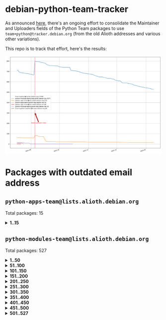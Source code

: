 # debian-python-team-tracker



As announced [here](https://lists.debian.org/debian-python/2021/08/msg00006.html), there's an ongoing effort to consolidate the Maintainer and Uploaders fields of the Python Team packages to use `team+python@tracker.debian.org` (from the old Alioth addresses and various other variations).



This repo is to track that effort, here's the results:



![Python team emails](images/python_team_emails.svg)


# Packages with outdated email address

## `python-apps-team@lists.alioth.debian.org`
Total packages: 15
<details>
<summary><b>1..15</b></summary>


| # | Package | Version |
| --- | --- | --- |
| 1 | [ctop](https://tracker.debian.org/ctop) | 1.0.0-2.1 |
| 2 | [db2twitter](https://tracker.debian.org/db2twitter) | 0.6-1.1 |
| 3 | [dodgy](https://tracker.debian.org/dodgy) | 0.1.9-3 |
| 4 | [etm](https://tracker.debian.org/etm) | 3.2.30-1.1 |
| 5 | [firmware-microbit-micropython](https://tracker.debian.org/firmware-microbit-micropython) | 1.0.1-2 |
| 6 | [freealchemist](https://tracker.debian.org/freealchemist) | 0.5-1.1 |
| 7 | [kanboard-cli](https://tracker.debian.org/kanboard-cli) | 0.0.2-1.1 |
| 8 | [lightyears](https://tracker.debian.org/lightyears) | 1.4-2 |
| 9 | [pipenv](https://tracker.debian.org/pipenv) | 11.9.0-1.1 |
| 10 | [prospector](https://tracker.debian.org/prospector) | 1.1.7-2 |
| 11 | [pybik](https://tracker.debian.org/pybik) | 3.0-3.1 |
| 12 | [retweet](https://tracker.debian.org/retweet) | 0.10-1.1 |
| 13 | [sen](https://tracker.debian.org/sen) | 0.6.1-0.1 |
| 14 | [sinntp](https://tracker.debian.org/sinntp) | 1.6-1.2 |
| 15 | [smem](https://tracker.debian.org/smem) | 1.5-1.1 |
</details>

## `python-modules-team@lists.alioth.debian.org`
Total packages: 527
<details>
<summary><b>1..50</b></summary>


| # | Package | Version |
| --- | --- | --- |
| 1 | [anorack](https://tracker.debian.org/anorack) | 0.2.7-1 |
| 2 | [anosql](https://tracker.debian.org/anosql) | 1.0.1-1 |
| 3 | [appdirs](https://tracker.debian.org/appdirs) | 1.4.4-1 |
| 4 | [asn1crypto](https://tracker.debian.org/asn1crypto) | 1.4.0-1 |
| 5 | [astral](https://tracker.debian.org/astral) | 1.6.1-2 |
| 6 | [authres](https://tracker.debian.org/authres) | 1.2.0-2 |
| 7 | [automat](https://tracker.debian.org/automat) | 20.2.0-1 |
| 8 | [azure-cosmos-table-python](https://tracker.debian.org/azure-cosmos-table-python) | 1.0.5+git20191025-5 |
| 9 | [bdist-nsi](https://tracker.debian.org/bdist-nsi) | 0.1.5-2 |
| 10 | [bernhard](https://tracker.debian.org/bernhard) | 0.2.6-2 |
| 11 | [betamax](https://tracker.debian.org/betamax) | 0.8.1-2 |
| 12 | [bibtexparser](https://tracker.debian.org/bibtexparser) | 1.1.0+ds-3 |
| 13 | [binaryornot](https://tracker.debian.org/binaryornot) | 0.4.4+dfsg-4 |
| 14 | [bitstruct](https://tracker.debian.org/bitstruct) | 8.9.0-1 |
| 15 | [case](https://tracker.debian.org/case) | 1.5.3+dfsg-3 |
| 16 | [cerealizer](https://tracker.debian.org/cerealizer) | 0.8.1-3 |
| 17 | [chardet](https://tracker.debian.org/chardet) | 4.0.0-1 |
| 18 | [chargebee-python](https://tracker.debian.org/chargebee-python) | 1.6.6-1 |
| 19 | [codicefiscale](https://tracker.debian.org/codicefiscale) | 0.9+ds0-2 |
| 20 | [colorclass](https://tracker.debian.org/colorclass) | 2.2.0-2.2 |
| 21 | [colorspacious](https://tracker.debian.org/colorspacious) | 1.1.2-2 |
| 22 | [commonmark](https://tracker.debian.org/commonmark) | 0.9.1-3 |
| 23 | [constantly](https://tracker.debian.org/constantly) | 15.1.0-2 |
| 24 | [contextlib2](https://tracker.debian.org/contextlib2) | 0.6.0.post1-1 |
| 25 | [cookiecutter](https://tracker.debian.org/cookiecutter) | 1.7.3-1 |
| 26 | [coreapi](https://tracker.debian.org/coreapi) | 2.3.3-4 |
| 27 | [coreschema](https://tracker.debian.org/coreschema) | 0.0.4-3 |
| 28 | [cov-core](https://tracker.debian.org/cov-core) | 1.15.0-3 |
| 29 | [cppy](https://tracker.debian.org/cppy) | 1.1.0-2 |
| 30 | [cram](https://tracker.debian.org/cram) | 0.7-4 |
| 31 | [cssutils](https://tracker.debian.org/cssutils) | 1.0.2-3 |
| 32 | [d2to1](https://tracker.debian.org/d2to1) | 0.2.12-2 |
| 33 | [deap](https://tracker.debian.org/deap) | 1.3.1-2 |
| 34 | [debiancontributors](https://tracker.debian.org/debiancontributors) | 0.7.8-2 |
| 35 | [devpi-common](https://tracker.debian.org/devpi-common) | 3.2.2-1.1 |
| 36 | [django-ajax-selects](https://tracker.debian.org/django-ajax-selects) | 1.7.0-3 |
| 37 | [django-bitfield](https://tracker.debian.org/django-bitfield) | 1.9.6-2 |
| 38 | [django-dirtyfields](https://tracker.debian.org/django-dirtyfields) | 1.3.1-2 |
| 39 | [django-downloadview](https://tracker.debian.org/django-downloadview) | 2.1.1-1 |
| 40 | [django-environ](https://tracker.debian.org/django-environ) | 0.4.4-2 |
| 41 | [django-filter](https://tracker.debian.org/django-filter) | 2.4.0-1 |
| 42 | [django-hvad](https://tracker.debian.org/django-hvad) | 1.8.0-1.1 |
| 43 | [django-js-reverse](https://tracker.debian.org/django-js-reverse) | 0.7.3-1.1 |
| 44 | [django-macaddress](https://tracker.debian.org/django-macaddress) | 1.5.0-2 |
| 45 | [django-memoize](https://tracker.debian.org/django-memoize) | 2.2.0+dfsg-1 |
| 46 | [django-nose](https://tracker.debian.org/django-nose) | 1.4.6-2.1 |
| 47 | [django-notification](https://tracker.debian.org/django-notification) | 1.2.0-3 |
| 48 | [django-pagination](https://tracker.debian.org/django-pagination) | 1.0.7-4 |
| 49 | [django-paintstore](https://tracker.debian.org/django-paintstore) | 0.2-4 |
| 50 | [django-picklefield](https://tracker.debian.org/django-picklefield) | 3.0.1-1 |
</details>
<details>
<summary><b>51..100</b></summary>

| # | Package | Version |
| --- | --- | --- |
| 51 | [django-pipeline](https://tracker.debian.org/django-pipeline) | 1.6.14-3 |
| 52 | [django-q](https://tracker.debian.org/django-q) | 1.2.1-1 |
| 53 | [django-recurrence](https://tracker.debian.org/django-recurrence) | 1.10.3-1 |
| 54 | [django-simple-redis-admin](https://tracker.debian.org/django-simple-redis-admin) | 1.4.0-2 |
| 55 | [django-stronghold](https://tracker.debian.org/django-stronghold) | 0.3.0+debian-2 |
| 56 | [django-webpack-loader](https://tracker.debian.org/django-webpack-loader) | 0.6.0-2 |
| 57 | [django-websocket-redis](https://tracker.debian.org/django-websocket-redis) | 0.4.7-2 |
| 58 | [django-wkhtmltopdf](https://tracker.debian.org/django-wkhtmltopdf) | 3.3.0-1 |
| 59 | [django-xmlrpc](https://tracker.debian.org/django-xmlrpc) | 0.1.8-2 |
| 60 | [djangorestframework-api-key](https://tracker.debian.org/djangorestframework-api-key) | 2.0.0-2 |
| 61 | [dkimpy](https://tracker.debian.org/dkimpy) | 1.0.5-1 |
| 62 | [dnsdiag](https://tracker.debian.org/dnsdiag) | 1.7.0-1.1 |
| 63 | [dockerpty](https://tracker.debian.org/dockerpty) | 0.4.1-2 |
| 64 | [dominate](https://tracker.debian.org/dominate) | 2.3.1-2 |
| 65 | [drf-generators](https://tracker.debian.org/drf-generators) | 0.5.0-1 |
| 66 | [elasticsearch-curator](https://tracker.debian.org/elasticsearch-curator) | 5.8.1-1 |
| 67 | [enum34](https://tracker.debian.org/enum34) | 1.1.6-4 |
| 68 | [enzyme](https://tracker.debian.org/enzyme) | 0.4.1-2 |
| 69 | [exam](https://tracker.debian.org/exam) | 0.10.5-3 |
| 70 | [factory-boy](https://tracker.debian.org/factory-boy) | 2.11.1-3 |
| 71 | [faker](https://tracker.debian.org/faker) | 0.9.3-0.1 |
| 72 | [fakesleep](https://tracker.debian.org/fakesleep) | 0.1-2 |
| 73 | [fastchunking](https://tracker.debian.org/fastchunking) | 0.0.3-2 |
| 74 | [feedgenerator](https://tracker.debian.org/feedgenerator) | 1.9-2 |
| 75 | [flake8-polyfill](https://tracker.debian.org/flake8-polyfill) | 1.0.2-2 |
| 76 | [flask-api](https://tracker.debian.org/flask-api) | 1.1+dfsg-1.1 |
| 77 | [flask-babelex](https://tracker.debian.org/flask-babelex) | 0.9.4-1 |
| 78 | [flask-bcrypt](https://tracker.debian.org/flask-bcrypt) | 0.7.1-2 |
| 79 | [flask-compress](https://tracker.debian.org/flask-compress) | 1.4.0-3 |
| 80 | [flask-gravatar](https://tracker.debian.org/flask-gravatar) | 0.4.2-2 |
| 81 | [flask-htmlmin](https://tracker.debian.org/flask-htmlmin) | 1.3.2-2 |
| 82 | [flask-ldapconn](https://tracker.debian.org/flask-ldapconn) | 0.7.2-1.1 |
| 83 | [flask-limiter](https://tracker.debian.org/flask-limiter) | 1.0.1-2 |
| 84 | [flask-login](https://tracker.debian.org/flask-login) | 0.5.0-1 |
| 85 | [flask-mail](https://tracker.debian.org/flask-mail) | 0.9.1+dfsg1-1.1 |
| 86 | [flask-mongoengine](https://tracker.debian.org/flask-mongoengine) | 0.9.3-4 |
| 87 | [flask-multistatic](https://tracker.debian.org/flask-multistatic) | 1.0-2 |
| 88 | [flask-script](https://tracker.debian.org/flask-script) | 2.0.6-2 |
| 89 | [flask-silk](https://tracker.debian.org/flask-silk) | 0.2-18 |
| 90 | [flask-wtf](https://tracker.debian.org/flask-wtf) | 0.14.3-1 |
| 91 | [flufl.bounce](https://tracker.debian.org/flufl.bounce) | 3.0.1-1 |
| 92 | [flufl.enum](https://tracker.debian.org/flufl.enum) | 4.1.1-3 |
| 93 | [flufl.i18n](https://tracker.debian.org/flufl.i18n) | 3.0.1-1 |
| 94 | [flufl.lock](https://tracker.debian.org/flufl.lock) | 5.0.1-1 |
| 95 | [flufl.password](https://tracker.debian.org/flufl.password) | 1.3-3 |
| 96 | [flufl.testing](https://tracker.debian.org/flufl.testing) | 0.7-2 |
| 97 | [gerritlib](https://tracker.debian.org/gerritlib) | 0.8.0-2 |
| 98 | [gmplot](https://tracker.debian.org/gmplot) | 1.2.0-2 |
| 99 | [gtextfsm](https://tracker.debian.org/gtextfsm) | 1.1.0-2 |
| 100 | [gtts](https://tracker.debian.org/gtts) | 2.0.3-1 |
</details>
<details>
<summary><b>101..150</b></summary>

| # | Package | Version |
| --- | --- | --- |
| 101 | [gtts-token](https://tracker.debian.org/gtts-token) | 1.1.3-1 |
| 102 | [guzzle-sphinx-theme](https://tracker.debian.org/guzzle-sphinx-theme) | 0.7.11-5 |
| 103 | [hachoir](https://tracker.debian.org/hachoir) | 3.1.0+dfsg-3 |
| 104 | [haproxy-log-analysis](https://tracker.debian.org/haproxy-log-analysis) | 2.0~b0-2 |
| 105 | [heapdict](https://tracker.debian.org/heapdict) | 1.0.1-1 |
| 106 | [hiro](https://tracker.debian.org/hiro) | 0.5-2 |
| 107 | [hypothesis-auto](https://tracker.debian.org/hypothesis-auto) | 1.1.4-2 |
| 108 | [importmagic](https://tracker.debian.org/importmagic) | 0.1.7-2 |
| 109 | [inflection](https://tracker.debian.org/inflection) | 0.3.1-2 |
| 110 | [jpylyzer](https://tracker.debian.org/jpylyzer) | 2.0.0-3 |
| 111 | [json-tricks](https://tracker.debian.org/json-tricks) | 3.11.0-2 |
| 112 | [jsonhyperschema-codec](https://tracker.debian.org/jsonhyperschema-codec) | 1.0.3-2 |
| 113 | [junos-eznc](https://tracker.debian.org/junos-eznc) | 2.1.7-3 |
| 114 | [jupyter-sphinx-theme](https://tracker.debian.org/jupyter-sphinx-theme) | 0.0.6+ds1-10 |
| 115 | [kitchen](https://tracker.debian.org/kitchen) | 1.2.6-2 |
| 116 | [kivy](https://tracker.debian.org/kivy) | 1.11.0-2 |
| 117 | [lazr.delegates](https://tracker.debian.org/lazr.delegates) | 2.0.3-2 |
| 118 | [lazr.smtptest](https://tracker.debian.org/lazr.smtptest) | 2.0.3-2 |
| 119 | [lexicon](https://tracker.debian.org/lexicon) | 3.3.17-1 |
| 120 | [libthumbor](https://tracker.debian.org/libthumbor) | 1.3.3-2 |
| 121 | [logilab-constraint](https://tracker.debian.org/logilab-constraint) | 0.6.0-2 |
| 122 | [mako](https://tracker.debian.org/mako) | 1.1.3+ds1-2 |
| 123 | [manuel](https://tracker.debian.org/manuel) | 1.10.1-2 |
| 124 | [mercurial-extension-utils](https://tracker.debian.org/mercurial-extension-utils) | 1.5.1-3 |
| 125 | [mercurial-keyring](https://tracker.debian.org/mercurial-keyring) | 1.3.1-3 |
| 126 | [milksnake](https://tracker.debian.org/milksnake) | 0.1.5-1 |
| 127 | [mimerender](https://tracker.debian.org/mimerender) | 0.6.0-2 |
| 128 | [mmllib](https://tracker.debian.org/mmllib) | 0.3.0.post1-2 |
| 129 | [mockldap](https://tracker.debian.org/mockldap) | 0.3.0-4 |
| 130 | [modernize](https://tracker.debian.org/modernize) | 0.7-2 |
| 131 | [moksha.common](https://tracker.debian.org/moksha.common) | 1.2.5-4 |
| 132 | [mrtparse](https://tracker.debian.org/mrtparse) | 1.6-2 |
| 133 | [musicbrainzngs](https://tracker.debian.org/musicbrainzngs) | 0.7.1-2 |
| 134 | [mutagen](https://tracker.debian.org/mutagen) | 1.45.1-2 |
| 135 | [mwic](https://tracker.debian.org/mwic) | 0.7.8-1 |
| 136 | [mysql-connector-python](https://tracker.debian.org/mysql-connector-python) | 8.0.15-2 |
| 137 | [nb2plots](https://tracker.debian.org/nb2plots) | 0.6-2 |
| 138 | [netmiko](https://tracker.debian.org/netmiko) | 2.4.2-1 |
| 139 | [networkx](https://tracker.debian.org/networkx) | 2.5+ds-2 |
| 140 | [nose2](https://tracker.debian.org/nose2) | 0.9.2-1 |
| 141 | [nose2-cov](https://tracker.debian.org/nose2-cov) | 1.0a4-3 |
| 142 | [ntplib](https://tracker.debian.org/ntplib) | 0.3.3-2 |
| 143 | [numpy-stl](https://tracker.debian.org/numpy-stl) | 2.9.0-1 |
| 144 | [numpydoc](https://tracker.debian.org/numpydoc) | 1.1.0-3 |
| 145 | [obsub](https://tracker.debian.org/obsub) | 0.2-4 |
| 146 | [okasha](https://tracker.debian.org/okasha) | 0.2.4-4 |
| 147 | [overpass](https://tracker.debian.org/overpass) | 0.7-1 |
| 148 | [pastescript](https://tracker.debian.org/pastescript) | 2.0.2-4 |
| 149 | [pep8](https://tracker.debian.org/pep8) | 1.7.1-9 |
| 150 | [pep8-naming](https://tracker.debian.org/pep8-naming) | 0.10.0-1 |
</details>
<details>
<summary><b>151..200</b></summary>

| # | Package | Version |
| --- | --- | --- |
| 151 | [pg8000](https://tracker.debian.org/pg8000) | 1.10.6-2 |
| 152 | [pidcat](https://tracker.debian.org/pidcat) | 2.1.0-4 |
| 153 | [pilkit](https://tracker.debian.org/pilkit) | 2.0-3 |
| 154 | [plastex](https://tracker.debian.org/plastex) | 2.1-2 |
| 155 | [portio](https://tracker.debian.org/portio) | 0.5-4 |
| 156 | [power](https://tracker.debian.org/power) | 1.4+dfsg-4 |
| 157 | [pprintpp](https://tracker.debian.org/pprintpp) | 0.4.0-2 |
| 158 | [preggy](https://tracker.debian.org/preggy) | 1.4.4-1 |
| 159 | [ptable](https://tracker.debian.org/ptable) | 0.9.2-2 |
| 160 | [py-radix](https://tracker.debian.org/py-radix) | 0.10.0-3 |
| 161 | [py3dns](https://tracker.debian.org/py3dns) | 3.2.1-1 |
| 162 | [pyasn1](https://tracker.debian.org/pyasn1) | 0.4.8-1 |
| 163 | [pybindgen](https://tracker.debian.org/pybindgen) | 0.20.0+dfsg1-2 |
| 164 | [pycallgraph](https://tracker.debian.org/pycallgraph) | 1.1.3-1.2 |
| 165 | [pyclamd](https://tracker.debian.org/pyclamd) | 0.4.0-2 |
| 166 | [pycodestyle](https://tracker.debian.org/pycodestyle) | 2.6.0-1 |
| 167 | [pycxx](https://tracker.debian.org/pycxx) | 7.1.4-0.2 |
| 168 | [pydbus](https://tracker.debian.org/pydbus) | 0.6.0-4 |
| 169 | [pydenticon](https://tracker.debian.org/pydenticon) | 0.3.1-2 |
| 170 | [pydispatcher](https://tracker.debian.org/pydispatcher) | 2.0.5-2 |
| 171 | [pydle](https://tracker.debian.org/pydle) | 0.9.4-2 |
| 172 | [pyeapi](https://tracker.debian.org/pyeapi) | 0.8.1-2 |
| 173 | [pyee](https://tracker.debian.org/pyee) | 7.0.2-1 |
| 174 | [pyenchant](https://tracker.debian.org/pyenchant) | 3.2.0-1 |
| 175 | [pyfg](https://tracker.debian.org/pyfg) | 0.50-2 |
| 176 | [pyfiglet](https://tracker.debian.org/pyfiglet) | 0.8.0+dfsg-1 |
| 177 | [pyfribidi](https://tracker.debian.org/pyfribidi) | 0.12.0+repack-7 |
| 178 | [pygeoif](https://tracker.debian.org/pygeoif) | 0.7-2 |
| 179 | [pygtail](https://tracker.debian.org/pygtail) | 0.6.1-2 |
| 180 | [pygtkspellcheck](https://tracker.debian.org/pygtkspellcheck) | 4.0.5-2 |
| 181 | [pyinotify](https://tracker.debian.org/pyinotify) | 0.9.6-1.3 |
| 182 | [pyiosxr](https://tracker.debian.org/pyiosxr) | 0.52-1.1 |
| 183 | [pyjavaproperties](https://tracker.debian.org/pyjavaproperties) | 0.7-2 |
| 184 | [pyjokes](https://tracker.debian.org/pyjokes) | 0.5.0-3 |
| 185 | [pykcs11](https://tracker.debian.org/pykcs11) | 1.5.10-1 |
| 186 | [pylama](https://tracker.debian.org/pylama) | 7.4.3-3 |
| 187 | [pylibmc](https://tracker.debian.org/pylibmc) | 1.5.2-3 |
| 188 | [pylint-celery](https://tracker.debian.org/pylint-celery) | 0.3-5 |
| 189 | [pylint-common](https://tracker.debian.org/pylint-common) | 0.2.5-4 |
| 190 | [pylint-django](https://tracker.debian.org/pylint-django) | 2.0.13-1 |
| 191 | [pylint-flask](https://tracker.debian.org/pylint-flask) | 0.5-4 |
| 192 | [pylint-plugin-utils](https://tracker.debian.org/pylint-plugin-utils) | 0.6-1 |
| 193 | [pymacs](https://tracker.debian.org/pymacs) | 0.25-3 |
| 194 | [pymodbus](https://tracker.debian.org/pymodbus) | 2.1.0+dfsg-2 |
| 195 | [pynag](https://tracker.debian.org/pynag) | 1.1.2+dfsg-2 |
| 196 | [pynliner](https://tracker.debian.org/pynliner) | 0.8.0-2 |
| 197 | [pyopengl](https://tracker.debian.org/pyopengl) | 3.1.5+dfsg-1 |
| 198 | [pyparsing](https://tracker.debian.org/pyparsing) | 2.4.7-1 |
| 199 | [pyprind](https://tracker.debian.org/pyprind) | 2.11.2-2 |
| 200 | [pyquery](https://tracker.debian.org/pyquery) | 1.2.9-4 |
</details>
<details>
<summary><b>201..250</b></summary>

| # | Package | Version |
| --- | --- | --- |
| 201 | [pyrad](https://tracker.debian.org/pyrad) | 2.1-2 |
| 202 | [pyrsistent](https://tracker.debian.org/pyrsistent) | 0.15.5-1 |
| 203 | [pysimplesoap](https://tracker.debian.org/pysimplesoap) | 1.16.2-3 |
| 204 | [pysmi](https://tracker.debian.org/pysmi) | 0.3.2-2 |
| 205 | [pysodium](https://tracker.debian.org/pysodium) | 0.7.0-2 |
| 206 | [pyspf](https://tracker.debian.org/pyspf) | 2.0.14-2 |
| 207 | [pysrt](https://tracker.debian.org/pysrt) | 1.0.1-2 |
| 208 | [pyssim](https://tracker.debian.org/pyssim) | 0.2-2 |
| 209 | [pytaglib](https://tracker.debian.org/pytaglib) | 0.3.6+dfsg-2 |
| 210 | [pytds](https://tracker.debian.org/pytds) | 1.10.0-1 |
| 211 | [pytest-bdd](https://tracker.debian.org/pytest-bdd) | 3.2.1-1 |
| 212 | [pytest-cookies](https://tracker.debian.org/pytest-cookies) | 0.4.0-1 |
| 213 | [pytest-django](https://tracker.debian.org/pytest-django) | 3.5.1-1 |
| 214 | [pytest-expect](https://tracker.debian.org/pytest-expect) | 1.1.0-2 |
| 215 | [pytest-httpbin](https://tracker.debian.org/pytest-httpbin) | 1.0.0-2 |
| 216 | [pytest-instafail](https://tracker.debian.org/pytest-instafail) | 0.4.2-1 |
| 217 | [pytest-runner](https://tracker.debian.org/pytest-runner) | 2.11.1-1.2 |
| 218 | [pytest-sugar](https://tracker.debian.org/pytest-sugar) | 0.9.4-1 |
| 219 | [pytest-tornado](https://tracker.debian.org/pytest-tornado) | 0.8.1-1 |
| 220 | [pytest-vcr](https://tracker.debian.org/pytest-vcr) | 1.0.2-2 |
| 221 | [python-activipy](https://tracker.debian.org/python-activipy) | 0.1-7 |
| 222 | [python-adal](https://tracker.debian.org/python-adal) | 1.2.2-1 |
| 223 | [python-aiohttp-session](https://tracker.debian.org/python-aiohttp-session) | 2.9.0-2 |
| 224 | [python-aioinflux](https://tracker.debian.org/python-aioinflux) | 0.9.0-2 |
| 225 | [python-aiomeasures](https://tracker.debian.org/python-aiomeasures) | 0.5.14-3 |
| 226 | [python-amqplib](https://tracker.debian.org/python-amqplib) | 1.0.2-2 |
| 227 | [python-apptools](https://tracker.debian.org/python-apptools) | 4.5.0-1.1 |
| 228 | [python-aptly](https://tracker.debian.org/python-aptly) | 0.12.10-2 |
| 229 | [python-args](https://tracker.debian.org/python-args) | 0.1.0-3 |
| 230 | [python-arpy](https://tracker.debian.org/python-arpy) | 1.1.1-4 |
| 231 | [python-astor](https://tracker.debian.org/python-astor) | 0.8.1-1 |
| 232 | [python-base58](https://tracker.debian.org/python-base58) | 1.0.3-1.1 |
| 233 | [python-bcdoc](https://tracker.debian.org/python-bcdoc) | 0.16.0-2 |
| 234 | [python-bioblend](https://tracker.debian.org/python-bioblend) | 0.7.0-3 |
| 235 | [python-bitbucket-api](https://tracker.debian.org/python-bitbucket-api) | 0.5.0-3 |
| 236 | [python-box](https://tracker.debian.org/python-box) | 3.4.6-2 |
| 237 | [python-btrees](https://tracker.debian.org/python-btrees) | 4.3.1-2 |
| 238 | [python-can](https://tracker.debian.org/python-can) | 3.3.2.final~github-2 |
| 239 | [python-cement](https://tracker.debian.org/python-cement) | 2.10.0-2 |
| 240 | [python-cerberus](https://tracker.debian.org/python-cerberus) | 1.3.2-1 |
| 241 | [python-click-log](https://tracker.debian.org/python-click-log) | 0.2.1-2 |
| 242 | [python-clint](https://tracker.debian.org/python-clint) | 0.5.1-3 |
| 243 | [python-cluster](https://tracker.debian.org/python-cluster) | 1.3.3-3 |
| 244 | [python-cmarkgfm](https://tracker.debian.org/python-cmarkgfm) | 0.4.2-1 |
| 245 | [python-coloredlogs](https://tracker.debian.org/python-coloredlogs) | 7.3-2 |
| 246 | [python-colour](https://tracker.debian.org/python-colour) | 0.1.5-2 |
| 247 | [python-consul](https://tracker.debian.org/python-consul) | 0.7.1-1.1 |
| 248 | [python-cookies](https://tracker.debian.org/python-cookies) | 2.2.1-3 |
| 249 | [python-cpuinfo](https://tracker.debian.org/python-cpuinfo) | 5.0.0-2 |
| 250 | [python-crcmod](https://tracker.debian.org/python-crcmod) | 1.7+dfsg-2 |
</details>
<details>
<summary><b>251..300</b></summary>

| # | Package | Version |
| --- | --- | --- |
| 251 | [python-cs](https://tracker.debian.org/python-cs) | 2.7.1-1 |
| 252 | [python-dbfread](https://tracker.debian.org/python-dbfread) | 2.0.7-3 |
| 253 | [python-decorator](https://tracker.debian.org/python-decorator) | 4.4.2-2 |
| 254 | [python-demjson](https://tracker.debian.org/python-demjson) | 2.2.4-5 |
| 255 | [python-diaspy](https://tracker.debian.org/python-diaspy) | 0.6.0-2 |
| 256 | [python-dict2xml](https://tracker.debian.org/python-dict2xml) | 1.7.0-1 |
| 257 | [python-dictobj](https://tracker.debian.org/python-dictobj) | 0.4-4 |
| 258 | [python-distutils-extra](https://tracker.debian.org/python-distutils-extra) | 2.45 |
| 259 | [python-django-casclient](https://tracker.debian.org/python-django-casclient) | 1.5.3-1 |
| 260 | [python-django-etcd-settings](https://tracker.debian.org/python-django-etcd-settings) | 0.1.13+dfsg-3 |
| 261 | [python-django-gravatar2](https://tracker.debian.org/python-django-gravatar2) | 1.4.4-2 |
| 262 | [python-django-jsonfield](https://tracker.debian.org/python-django-jsonfield) | 1.4.0-2 |
| 263 | [python-django-push-notifications](https://tracker.debian.org/python-django-push-notifications) | 1.4.1-1 |
| 264 | [python-django-simple-history](https://tracker.debian.org/python-django-simple-history) | 2.7.0-1.1 |
| 265 | [python-doubleratchet](https://tracker.debian.org/python-doubleratchet) | 0.6.0-2 |
| 266 | [python-dpkt](https://tracker.debian.org/python-dpkt) | 1.9.2-2 |
| 267 | [python-easywebdav](https://tracker.debian.org/python-easywebdav) | 1.2.0-8 |
| 268 | [python-envisage](https://tracker.debian.org/python-envisage) | 4.9.0-2.1 |
| 269 | [python-envparse](https://tracker.debian.org/python-envparse) | 0.2.0-2 |
| 270 | [python-envs](https://tracker.debian.org/python-envs) | 1.2.6-1.1 |
| 271 | [python-epc](https://tracker.debian.org/python-epc) | 0.0.5-3 |
| 272 | [python-etcd](https://tracker.debian.org/python-etcd) | 0.4.5-2 |
| 273 | [python-ethtool](https://tracker.debian.org/python-ethtool) | 0.14-3 |
| 274 | [python-ewmh](https://tracker.debian.org/python-ewmh) | 0.1.6-2 |
| 275 | [python-exotel](https://tracker.debian.org/python-exotel) | 0.1.5-2 |
| 276 | [python-feather-format](https://tracker.debian.org/python-feather-format) | 0.3.1+dfsg1-4 |
| 277 | [python-flaky](https://tracker.debian.org/python-flaky) | 3.7.0-1 |
| 278 | [python-flask-marshmallow](https://tracker.debian.org/python-flask-marshmallow) | 0.10.1-4 |
| 279 | [python-flask-seeder](https://tracker.debian.org/python-flask-seeder) | 0.1~a2-2 |
| 280 | [python-genty](https://tracker.debian.org/python-genty) | 1.3.2-1 |
| 281 | [python-geoip](https://tracker.debian.org/python-geoip) | 1.3.2-3 |
| 282 | [python-geoip2](https://tracker.debian.org/python-geoip2) | 2.9.0+dfsg1-2 |
| 283 | [python-gflags](https://tracker.debian.org/python-gflags) | 1.5.1-7 |
| 284 | [python-glob2](https://tracker.debian.org/python-glob2) | 0.5-3 |
| 285 | [python-hashids](https://tracker.debian.org/python-hashids) | 1.3.1-1 |
| 286 | [python-hidapi](https://tracker.debian.org/python-hidapi) | 0.9.0.post3-2 |
| 287 | [python-hiredis](https://tracker.debian.org/python-hiredis) | 1.0.1-1 |
| 288 | [python-hpilo](https://tracker.debian.org/python-hpilo) | 4.3-3 |
| 289 | [python-html2text](https://tracker.debian.org/python-html2text) | 2020.1.16-1 |
| 290 | [python-http-parser](https://tracker.debian.org/python-http-parser) | 0.9.0-1 |
| 291 | [python-httptools](https://tracker.debian.org/python-httptools) | 0.1.1-1 |
| 292 | [python-icalendar](https://tracker.debian.org/python-icalendar) | 4.0.3-4 |
| 293 | [python-iniparse](https://tracker.debian.org/python-iniparse) | 0.4-3 |
| 294 | [python-ipaddr](https://tracker.debian.org/python-ipaddr) | 2.2.0-4 |
| 295 | [python-ipaddress](https://tracker.debian.org/python-ipaddress) | 1.0.23-1 |
| 296 | [python-ipfix](https://tracker.debian.org/python-ipfix) | 0.9.7-2 |
| 297 | [python-irodsclient](https://tracker.debian.org/python-irodsclient) | 0.8.1-2 |
| 298 | [python-isc-dhcp-leases](https://tracker.debian.org/python-isc-dhcp-leases) | 0.9.1-2 |
| 299 | [python-iso3166](https://tracker.debian.org/python-iso3166) | 0.8.git20170319-2 |
| 300 | [python-isoweek](https://tracker.debian.org/python-isoweek) | 1.3.3-3 |
</details>
<details>
<summary><b>301..350</b></summary>

| # | Package | Version |
| --- | --- | --- |
| 301 | [python-jmespath](https://tracker.debian.org/python-jmespath) | 0.10.0-1 |
| 302 | [python-jsonrpc](https://tracker.debian.org/python-jsonrpc) | 1.13.0-1 |
| 303 | [python-junit-xml](https://tracker.debian.org/python-junit-xml) | 1.9-1 |
| 304 | [python-kanboard](https://tracker.debian.org/python-kanboard) | 1.0.1-1.1 |
| 305 | [python-langdetect](https://tracker.debian.org/python-langdetect) | 1.0.7-4 |
| 306 | [python-ldap](https://tracker.debian.org/python-ldap) | 3.2.0-4 |
| 307 | [python-ldapdomaindump](https://tracker.debian.org/python-ldapdomaindump) | 0.9.3-1 |
| 308 | [python-libguess](https://tracker.debian.org/python-libguess) | 1.1-4 |
| 309 | [python-logfury](https://tracker.debian.org/python-logfury) | 0.1.2-4 |
| 310 | [python-lupa](https://tracker.debian.org/python-lupa) | 1.9+dfsg-1 |
| 311 | [python-mailer](https://tracker.debian.org/python-mailer) | 0.8.1-4 |
| 312 | [python-mastodon](https://tracker.debian.org/python-mastodon) | 1.5.1-1 |
| 313 | [python-mccabe](https://tracker.debian.org/python-mccabe) | 0.6.1-3 |
| 314 | [python-measurement](https://tracker.debian.org/python-measurement) | 2.0.1-2 |
| 315 | [python-meld3](https://tracker.debian.org/python-meld3) | 1.0.2-3 |
| 316 | [python-mnemonic](https://tracker.debian.org/python-mnemonic) | 0.19-1 |
| 317 | [python-model-mommy](https://tracker.debian.org/python-model-mommy) | 1.6.0-2 |
| 318 | [python-morris](https://tracker.debian.org/python-morris) | 1.2-2 |
| 319 | [python-mpegdash](https://tracker.debian.org/python-mpegdash) | 0.2.0-1 |
| 320 | [python-msrestazure](https://tracker.debian.org/python-msrestazure) | 0.6.2-1 |
| 321 | [python-multidict](https://tracker.debian.org/python-multidict) | 5.1.0-1 |
| 322 | [python-munch](https://tracker.debian.org/python-munch) | 2.3.2-2 |
| 323 | [python-murmurhash](https://tracker.debian.org/python-murmurhash) | 1.0.2-1 |
| 324 | [python-nacl](https://tracker.debian.org/python-nacl) | 1.4.0-1 |
| 325 | [python-nine](https://tracker.debian.org/python-nine) | 1.1.0-1 |
| 326 | [python-noise](https://tracker.debian.org/python-noise) | 1.2.3-3 |
| 327 | [python-notify2](https://tracker.debian.org/python-notify2) | 0.3-4 |
| 328 | [python-ntlm-auth](https://tracker.debian.org/python-ntlm-auth) | 1.4.0-1 |
| 329 | [python-oauth](https://tracker.debian.org/python-oauth) | 1.0.1-6 |
| 330 | [python-offtrac](https://tracker.debian.org/python-offtrac) | 0.1.0-2.1 |
| 331 | [python-opcua](https://tracker.debian.org/python-opcua) | 0.98.11-1 |
| 332 | [python-openid-cla](https://tracker.debian.org/python-openid-cla) | 1.2-2 |
| 333 | [python-openid-teams](https://tracker.debian.org/python-openid-teams) | 1.2-2 |
| 334 | [python-openidc-client](https://tracker.debian.org/python-openidc-client) | 0.6.0-1.1 |
| 335 | [python-opentimestamps](https://tracker.debian.org/python-opentimestamps) | 0.4.1-1 |
| 336 | [python-padme](https://tracker.debian.org/python-padme) | 1.1.1-3 |
| 337 | [python-pampy](https://tracker.debian.org/python-pampy) | 1.8.4-2 |
| 338 | [python-path-and-address](https://tracker.debian.org/python-path-and-address) | 2.0.1-2 |
| 339 | [python-pathtools](https://tracker.debian.org/python-pathtools) | 0.1.2-4 |
| 340 | [python-paypal](https://tracker.debian.org/python-paypal) | 1.2.5-3 |
| 341 | [python-peakutils](https://tracker.debian.org/python-peakutils) | 1.3.3+ds-2 |
| 342 | [python-pem](https://tracker.debian.org/python-pem) | 19.1.0-1 |
| 343 | [python-persistent](https://tracker.debian.org/python-persistent) | 4.6.4-0.2 |
| 344 | [python-pex](https://tracker.debian.org/python-pex) | 1.1.14-3.1 |
| 345 | [python-pgpdump](https://tracker.debian.org/python-pgpdump) | 1.5-2 |
| 346 | [python-pgspecial](https://tracker.debian.org/python-pgspecial) | 1.11.10+dfsg1-1 |
| 347 | [python-phonenumbers](https://tracker.debian.org/python-phonenumbers) | 8.12.1-1 |
| 348 | [python-picklable-itertools](https://tracker.debian.org/python-picklable-itertools) | 0.1.1-3 |
| 349 | [python-plaster](https://tracker.debian.org/python-plaster) | 1.0-2 |
| 350 | [python-plaster-pastedeploy](https://tracker.debian.org/python-plaster-pastedeploy) | 0.5-3 |
</details>
<details>
<summary><b>351..400</b></summary>

| # | Package | Version |
| --- | --- | --- |
| 351 | [python-prctl](https://tracker.debian.org/python-prctl) | 1.7-2 |
| 352 | [python-preshed](https://tracker.debian.org/python-preshed) | 3.0.2-1 |
| 353 | [python-pretend](https://tracker.debian.org/python-pretend) | 1.0.9-1 |
| 354 | [python-prettylog](https://tracker.debian.org/python-prettylog) | 0.1.0-2 |
| 355 | [python-priority](https://tracker.debian.org/python-priority) | 1.3.0-3 |
| 356 | [python-progressbar](https://tracker.debian.org/python-progressbar) | 2.5-2 |
| 357 | [python-pskc](https://tracker.debian.org/python-pskc) | 1.1-3 |
| 358 | [python-publicsuffix2](https://tracker.debian.org/python-publicsuffix2) | 2.20191221-2 |
| 359 | [python-py-zipkin](https://tracker.debian.org/python-py-zipkin) | 0.15.0-1.1 |
| 360 | [python-pyasn1-modules](https://tracker.debian.org/python-pyasn1-modules) | 0.2.1-1 |
| 361 | [python-pyface](https://tracker.debian.org/python-pyface) | 6.1.2-2 |
| 362 | [python-pyftpdlib](https://tracker.debian.org/python-pyftpdlib) | 1.5.4-2 |
| 363 | [python-pygerrit2](https://tracker.debian.org/python-pygerrit2) | 2.0.4-2 |
| 364 | [python-pypump](https://tracker.debian.org/python-pypump) | 0.7-3 |
| 365 | [python-pysnmp4-apps](https://tracker.debian.org/python-pysnmp4-apps) | 0.3.2-2.2 |
| 366 | [python-pysnmp4-mibs](https://tracker.debian.org/python-pysnmp4-mibs) | 0.1.3-3 |
| 367 | [python-pytest-benchmark](https://tracker.debian.org/python-pytest-benchmark) | 3.2.2-2 |
| 368 | [python-pyvmomi](https://tracker.debian.org/python-pyvmomi) | 6.7.1-3 |
| 369 | [python-rarfile](https://tracker.debian.org/python-rarfile) | 3.1-1 |
| 370 | [python-ratelimiter](https://tracker.debian.org/python-ratelimiter) | 1.2.0.post0-1 |
| 371 | [python-redisearch-py](https://tracker.debian.org/python-redisearch-py) | 1.0.0-1 |
| 372 | [python-releases](https://tracker.debian.org/python-releases) | 1.6.3-1 |
| 373 | [python-repoze.lru](https://tracker.debian.org/python-repoze.lru) | 0.7-2 |
| 374 | [python-repoze.sphinx.autointerface](https://tracker.debian.org/python-repoze.sphinx.autointerface) | 0.8-0.2 |
| 375 | [python-repoze.tm2](https://tracker.debian.org/python-repoze.tm2) | 2.0-2 |
| 376 | [python-requests-ntlm](https://tracker.debian.org/python-requests-ntlm) | 1.1.0-1.1 |
| 377 | [python-requirements-detector](https://tracker.debian.org/python-requirements-detector) | 0.6-2 |
| 378 | [python-restless](https://tracker.debian.org/python-restless) | 2.1.1-2 |
| 379 | [python-rpaths](https://tracker.debian.org/python-rpaths) | 0.13-1.1 |
| 380 | [python-rply](https://tracker.debian.org/python-rply) | 0.7.7-2 |
| 381 | [python-schedutils](https://tracker.debian.org/python-schedutils) | 0.6-2.1 |
| 382 | [python-schema](https://tracker.debian.org/python-schema) | 0.6.7-3 |
| 383 | [python-schroot](https://tracker.debian.org/python-schroot) | 0.4-4 |
| 384 | [python-scp](https://tracker.debian.org/python-scp) | 0.13.0-2 |
| 385 | [python-scrapy-djangoitem](https://tracker.debian.org/python-scrapy-djangoitem) | 1.1.1-4 |
| 386 | [python-scripttest](https://tracker.debian.org/python-scripttest) | 1.3-3 |
| 387 | [python-scruffy](https://tracker.debian.org/python-scruffy) | 0.3.3-2 |
| 388 | [python-sdnotify](https://tracker.debian.org/python-sdnotify) | 0.3.1-2 |
| 389 | [python-serverfiles](https://tracker.debian.org/python-serverfiles) | 0.3.0-1 |
| 390 | [python-service-identity](https://tracker.debian.org/python-service-identity) | 18.1.0-6 |
| 391 | [python-sexpdata](https://tracker.debian.org/python-sexpdata) | 0.0.3-2 |
| 392 | [python-shade](https://tracker.debian.org/python-shade) | 1.30.0-3 |
| 393 | [python-shellescape](https://tracker.debian.org/python-shellescape) | 3.4.1-4 |
| 394 | [python-simpy](https://tracker.debian.org/python-simpy) | 2.3.1+dfsg-2 |
| 395 | [python-simpy3](https://tracker.debian.org/python-simpy3) | 3.0.11-2 |
| 396 | [python-slimmer](https://tracker.debian.org/python-slimmer) | 0.1.30-8 |
| 397 | [python-slugify](https://tracker.debian.org/python-slugify) | 4.0.0-1 |
| 398 | [python-smstrade](https://tracker.debian.org/python-smstrade) | 0.2.4-6 |
| 399 | [python-socketpool](https://tracker.debian.org/python-socketpool) | 0.5.3-5 |
| 400 | [python-sphinx-issues](https://tracker.debian.org/python-sphinx-issues) | 1.2.0-2 |
</details>
<details>
<summary><b>401..450</b></summary>

| # | Package | Version |
| --- | --- | --- |
| 401 | [python-spur](https://tracker.debian.org/python-spur) | 0.3.21-1 |
| 402 | [python-srp](https://tracker.debian.org/python-srp) | 1.0.15-1 |
| 403 | [python-statsd](https://tracker.debian.org/python-statsd) | 3.3.0-2 |
| 404 | [python-stopit](https://tracker.debian.org/python-stopit) | 1.1.2-1 |
| 405 | [python-structlog](https://tracker.debian.org/python-structlog) | 20.1.0-1 |
| 406 | [python-sunlight](https://tracker.debian.org/python-sunlight) | 1.1.5-3 |
| 407 | [python-suntime](https://tracker.debian.org/python-suntime) | 1.2.5-2 |
| 408 | [python-tempita](https://tracker.debian.org/python-tempita) | 0.5.2-6 |
| 409 | [python-test-server](https://tracker.debian.org/python-test-server) | 0.0.27-2 |
| 410 | [python-testing.common.database](https://tracker.debian.org/python-testing.common.database) | 2.0.0-2 |
| 411 | [python-testing.mysqld](https://tracker.debian.org/python-testing.mysqld) | 1.4.0-4 |
| 412 | [python-testing.postgresql](https://tracker.debian.org/python-testing.postgresql) | 1.3.0-2 |
| 413 | [python-thriftpy](https://tracker.debian.org/python-thriftpy) | 0.3.9+ds1-1 |
| 414 | [python-tinycss](https://tracker.debian.org/python-tinycss) | 0.4-3 |
| 415 | [python-tktreectrl](https://tracker.debian.org/python-tktreectrl) | 2.0.2-3 |
| 416 | [python-traits](https://tracker.debian.org/python-traits) | 5.2.0-2 |
| 417 | [python-traitsui](https://tracker.debian.org/python-traitsui) | 6.1.3-3 |
| 418 | [python-translationstring](https://tracker.debian.org/python-translationstring) | 1.4-1 |
| 419 | [python-twitter](https://tracker.debian.org/python-twitter) | 3.3-2 |
| 420 | [python-typeguard](https://tracker.debian.org/python-typeguard) | 2.2.2-1.1 |
| 421 | [python-tzlocal](https://tracker.debian.org/python-tzlocal) | 2.1-1 |
| 422 | [python-udatetime](https://tracker.debian.org/python-udatetime) | 0.0.16-4 |
| 423 | [python-unicodecsv](https://tracker.debian.org/python-unicodecsv) | 0.14.1-2 |
| 424 | [python-unidiff](https://tracker.debian.org/python-unidiff) | 0.5.5-2 |
| 425 | [python-urlobject](https://tracker.debian.org/python-urlobject) | 2.4.3-3 |
| 426 | [python-urwidtrees](https://tracker.debian.org/python-urwidtrees) | 1.0.3.dev0-1 |
| 427 | [python-utils](https://tracker.debian.org/python-utils) | 2.3.0-2 |
| 428 | [python-vagrant](https://tracker.debian.org/python-vagrant) | 0.5.15-3 |
| 429 | [python-venusian](https://tracker.debian.org/python-venusian) | 3.0.0-1 |
| 430 | [python-vobject](https://tracker.debian.org/python-vobject) | 0.9.6.1-0.2 |
| 431 | [python-webob](https://tracker.debian.org/python-webob) | 1:1.8.6-1.1 |
| 432 | [python-wget](https://tracker.debian.org/python-wget) | 3.2-3 |
| 433 | [python-wheezy.template](https://tracker.debian.org/python-wheezy.template) | 0.1.167-2 |
| 434 | [python-whoosh](https://tracker.debian.org/python-whoosh) | 2.7.4+git6-g9134ad92-5 |
| 435 | [python-wither](https://tracker.debian.org/python-wither) | 1.1-2 |
| 436 | [python-wsgilog](https://tracker.debian.org/python-wsgilog) | 0.3.1-3 |
| 437 | [python-x3dh](https://tracker.debian.org/python-x3dh) | 0.5.8-2 |
| 438 | [python-xeddsa](https://tracker.debian.org/python-xeddsa) | 0.4.6-2 |
| 439 | [python-yaswfp](https://tracker.debian.org/python-yaswfp) | 0.9.3-1.1 |
| 440 | [python-zc.customdoctests](https://tracker.debian.org/python-zc.customdoctests) | 1.0.1-2 |
| 441 | [python-zipp](https://tracker.debian.org/python-zipp) | 1.0.0-3 |
| 442 | [python-zxcvbn](https://tracker.debian.org/python-zxcvbn) | 4.4.28-2 |
| 443 | [python3-proselint](https://tracker.debian.org/python3-proselint) | 0.10.2-2 |
| 444 | [pythondialog](https://tracker.debian.org/pythondialog) | 3.5.1-1 |
| 445 | [pythonmagick](https://tracker.debian.org/pythonmagick) | 0.9.19-6 |
| 446 | [pytoml](https://tracker.debian.org/pytoml) | 0.1.21-1 |
| 447 | [pyuca](https://tracker.debian.org/pyuca) | 1.2-2 |
| 448 | [pyutilib](https://tracker.debian.org/pyutilib) | 5.8.0-1 |
| 449 | [pywavelets](https://tracker.debian.org/pywavelets) | 1.1.1-1 |
| 450 | [pywinrm](https://tracker.debian.org/pywinrm) | 0.3.0-2 |
</details>
<details>
<summary><b>451..500</b></summary>

| # | Package | Version |
| --- | --- | --- |
| 451 | [quark-sphinx-theme](https://tracker.debian.org/quark-sphinx-theme) | 0.5.1-2 |
| 452 | [readlike](https://tracker.debian.org/readlike) | 0.1.3-1.1 |
| 453 | [recommonmark](https://tracker.debian.org/recommonmark) | 0.6.0+ds-1 |
| 454 | [redis-py-cluster](https://tracker.debian.org/redis-py-cluster) | 2.0.0-1 |
| 455 | [reentry](https://tracker.debian.org/reentry) | 1.3.1-1 |
| 456 | [reparser](https://tracker.debian.org/reparser) | 1.4.3-1 |
| 457 | [requests-aws](https://tracker.debian.org/requests-aws) | 0.1.5-2 |
| 458 | [ripe-atlas-cousteau](https://tracker.debian.org/ripe-atlas-cousteau) | 1.4.2-3 |
| 459 | [ripe-atlas-sagan](https://tracker.debian.org/ripe-atlas-sagan) | 1.2.2-2 |
| 460 | [robot-detection](https://tracker.debian.org/robot-detection) | 0.4.0-2 |
| 461 | [routes](https://tracker.debian.org/routes) | 2.5.1-1 |
| 462 | [sgmllib3k](https://tracker.debian.org/sgmllib3k) | 1.0.0-3 |
| 463 | [simplegeneric](https://tracker.debian.org/simplegeneric) | 0.8.1-3 |
| 464 | [singledispatch](https://tracker.debian.org/singledispatch) | 3.4.0.3-3 |
| 465 | [sireader](https://tracker.debian.org/sireader) | 1.1.1-2 |
| 466 | [sleekxmpp](https://tracker.debian.org/sleekxmpp) | 1.3.3-6 |
| 467 | [slimit](https://tracker.debian.org/slimit) | 0.8.1-4 |
| 468 | [smartypants](https://tracker.debian.org/smartypants) | 2.0.0-2 |
| 469 | [sortedcontainers](https://tracker.debian.org/sortedcontainers) | 2.1.0-2 |
| 470 | [sparql-wrapper-python](https://tracker.debian.org/sparql-wrapper-python) | 1.8.5-1 |
| 471 | [speaklater](https://tracker.debian.org/speaklater) | 1.3-5 |
| 472 | [sphinx](https://tracker.debian.org/sphinx) | 1.8.5-2 |
| 473 | [sphinx](https://tracker.debian.org/sphinx) | 1.8.5-3 |
| 474 | [sphinx](https://tracker.debian.org/sphinx) | 1.8.5-4 |
| 475 | [sphinx](https://tracker.debian.org/sphinx) | 1.8.5-5 |
| 476 | [sphinx](https://tracker.debian.org/sphinx) | 2.4.3-2 |
| 477 | [sphinx](https://tracker.debian.org/sphinx) | 2.4.3-4 |
| 478 | [sphinx](https://tracker.debian.org/sphinx) | 3.2.1-1 |
| 479 | [sphinx-autorun](https://tracker.debian.org/sphinx-autorun) | 1.1.0-3.1 |
| 480 | [sphinx-celery](https://tracker.debian.org/sphinx-celery) | 2.0.0-1 |
| 481 | [sphinx-intl](https://tracker.debian.org/sphinx-intl) | 2.0.1-2 |
| 482 | [sphinxcontrib-devhelp](https://tracker.debian.org/sphinxcontrib-devhelp) | 1.0.2-2 |
| 483 | [sphinxcontrib-doxylink](https://tracker.debian.org/sphinxcontrib-doxylink) | 1.5-1 |
| 484 | [sphinxcontrib-log-cabinet](https://tracker.debian.org/sphinxcontrib-log-cabinet) | 1.0.1-2 |
| 485 | [sphinxcontrib-qthelp](https://tracker.debian.org/sphinxcontrib-qthelp) | 1.0.3-2 |
| 486 | [sphinxcontrib-rubydomain](https://tracker.debian.org/sphinxcontrib-rubydomain) | 0.1~dev-20100804-2 |
| 487 | [sphinxcontrib-websupport](https://tracker.debian.org/sphinxcontrib-websupport) | 1.2.4-1 |
| 488 | [sphinxtesters](https://tracker.debian.org/sphinxtesters) | 0.2.3-1 |
| 489 | [sshpubkeys](https://tracker.debian.org/sshpubkeys) | 3.1.0-2.1 |
| 490 | [sshtunnel](https://tracker.debian.org/sshtunnel) | 0.1.4-2 |
| 491 | [stardicter](https://tracker.debian.org/stardicter) | 1.2-1 |
| 492 | [straight.plugin](https://tracker.debian.org/straight.plugin) | 1.4.1-3 |
| 493 | [stsci.distutils](https://tracker.debian.org/stsci.distutils) | 0.3.7-5 |
| 494 | [tagpy](https://tracker.debian.org/tagpy) | 2013.1-7 |
| 495 | [terminaltables](https://tracker.debian.org/terminaltables) | 3.1.0-3 |
| 496 | [texext](https://tracker.debian.org/texext) | 0.6.6-2 |
| 497 | [tinydb](https://tracker.debian.org/tinydb) | 3.15.2-2 |
| 498 | [tldextract](https://tracker.debian.org/tldextract) | 2.2.1-1 |
| 499 | [translation-finder](https://tracker.debian.org/translation-finder) | 1.0-1 |
| 500 | [transmissionrpc](https://tracker.debian.org/transmissionrpc) | 0.11-4 |
</details>
<details>
<summary><b>501..527</b></summary>

| # | Package | Version |
| --- | --- | --- |
| 501 | [twodict](https://tracker.debian.org/twodict) | 1.2-2 |
| 502 | [txws](https://tracker.debian.org/txws) | 0.9.1-4 |
| 503 | [txzmq](https://tracker.debian.org/txzmq) | 0.8.0-2 |
| 504 | [typogrify](https://tracker.debian.org/typogrify) | 1:2.0.7-2 |
| 505 | [u-msgpack-python](https://tracker.debian.org/u-msgpack-python) | 2.3.0-2 |
| 506 | [utidylib](https://tracker.debian.org/utidylib) | 0.5-3 |
| 507 | [validators](https://tracker.debian.org/validators) | 0.14.2-2 |
| 508 | [vcr.py](https://tracker.debian.org/vcr.py) | 4.0.2-1 |
| 509 | [vim-autopep8](https://tracker.debian.org/vim-autopep8) | 1.2.0-2 |
| 510 | [vsts-cd-manager](https://tracker.debian.org/vsts-cd-manager) | 1.0.2-3 |
| 511 | [wchartype](https://tracker.debian.org/wchartype) | 0.1-2 |
| 512 | [wcwidth](https://tracker.debian.org/wcwidth) | 0.1.9+dfsg1-2 |
| 513 | [webpy](https://tracker.debian.org/webpy) | 1:0.61-1 |
| 514 | [wheel](https://tracker.debian.org/wheel) | 0.34.2-1 |
| 515 | [whichcraft](https://tracker.debian.org/whichcraft) | 0.4.1-2 |
| 516 | [wikitrans](https://tracker.debian.org/wikitrans) | 1.3-1 |
| 517 | [willow](https://tracker.debian.org/willow) | 1.4-1 |
| 518 | [wlc](https://tracker.debian.org/wlc) | 1.2-1 |
| 519 | [wokkel](https://tracker.debian.org/wokkel) | 18.0.0-3.1 |
| 520 | [wsgiproxy2](https://tracker.debian.org/wsgiproxy2) | 0.4.5-1.1 |
| 521 | [wtf-peewee](https://tracker.debian.org/wtf-peewee) | 3.0.0+dfsg-2 |
| 522 | [wtforms](https://tracker.debian.org/wtforms) | 2.2.1-2 |
| 523 | [xhtml2pdf](https://tracker.debian.org/xhtml2pdf) | 0.2.4-1 |
| 524 | [xlwt](https://tracker.debian.org/xlwt) | 1.3.0-3 |
| 525 | [zc.lockfile](https://tracker.debian.org/zc.lockfile) | 2.0-1 |
| 526 | [zict](https://tracker.debian.org/zict) | 2.0.0-1 |
| 527 | [zope.deprecation](https://tracker.debian.org/zope.deprecation) | 4.4.0-4 |
</details>
